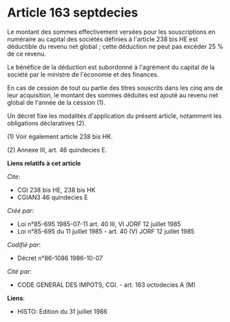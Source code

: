 # Article 163 septdecies

Le montant des sommes effectivement versées pour les souscriptions en numéraire au capital des sociétés définies à l'article
238 bis HE est déductible du revenu net global ; cette déduction ne peut pas excéder 25 % de ce revenu.

Le bénéfice de la déduction est subordonné à l'agrément du capital de la société par le ministre de l'économie et des
finances.

En cas de cession de tout ou partie des titres souscrits dans les cinq ans de leur acquisition, le montant des sommes
déduites  est ajouté au revenu net global de l'année de la cession (1).

Un décret fixe les modalités d'application du présent article, notamment les obligations déclaratives (2).

(1) Voir également article 238 bis HK.

(2) Annexe III, art. 46 quindecies E.

**Liens relatifs à cet article**

_Cite_:

  - CGI 238 bis HE, 238 bis HK
  - CGIAN3 46 quindecies E

_Créé par_:

  - Loi n°85-695 1985-07-11 art. 40 III, VI JORF 12 juillet 1985
  - Loi n°85-695 du 11 juillet 1985 - art. 40 (V) JORF 12 juillet 1985

_Codifié par_:

  - Décret n°86-1086 1986-10-07

_Cité par_:

  - CODE GENERAL DES IMPOTS, CGI. - art. 163 octodecies A (M)

**Liens**:

  - HISTO: Edition du 31 juillet 1986
